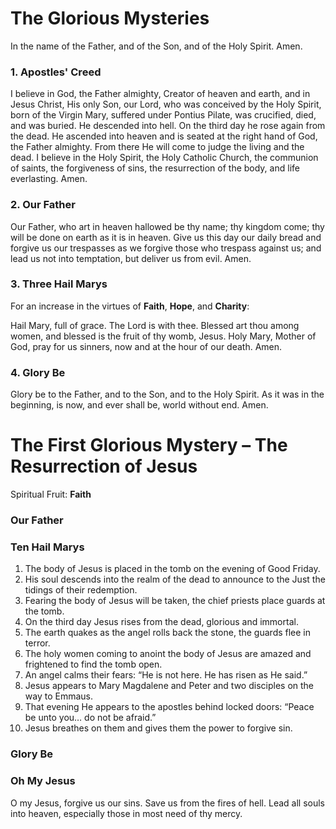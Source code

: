 # The Glorious Mysteries
In the name of the Father, and of the Son, and of the Holy Spirit. Amen.

### 1. Apostles' Creed
I believe in God, the Father almighty, Creator of heaven and earth,
and in Jesus Christ, His only Son, our Lord, who was conceived by the Holy Spirit, born of
the Virgin Mary, suffered under Pontius Pilate, was crucified, died, and was buried.
He descended into hell. On the third day he rose again from the dead. He ascended into heaven and is seated at
the right hand of God, the Father almighty. From there He will come to judge the living and the
dead. I believe in the Holy Spirit, the Holy Catholic Church, the communion of saints, the
forgiveness of sins, the resurrection of the body, and life everlasting. Amen.

### 2. Our Father
Our Father, who art in heaven hallowed be thy name; thy kingdom come;
thy will be done on earth as it is in heaven. Give us this day our daily bread and forgive us our
trespasses as we forgive those who trespass against us; and lead us not into temptation, but
deliver us from evil. Amen.

### 3. Three Hail Marys
For an increase in the virtues of **Faith**, **Hope**, and **Charity**:

Hail Mary, full of grace. The Lord is with thee.
Blessed art thou among women, and blessed is the fruit of thy womb, Jesus. Holy Mary, Mother of
God, pray for us sinners, now and at the hour of our death. Amen.

### 4. Glory Be
Glory be to the Father, and to the Son, and to the Holy Spirit. As it was in the
beginning, is now, and ever shall be, world without end. Amen.

# The First Glorious Mystery – The Resurrection of Jesus
Spiritual Fruit: **Faith**

### Our Father

### Ten Hail Marys
1. The body of Jesus is placed in the tomb on the evening of Good Friday.
2. His soul descends into the realm of the dead to announce to the Just the tidings of their
redemption.
3. Fearing the body of Jesus will be taken, the chief priests place guards at the tomb.
4. On the third day Jesus rises from the dead, glorious and immortal.
5. The earth quakes as the angel rolls back the stone, the guards flee in terror.
6. The holy women coming to anoint the body of Jesus are amazed and frightened to find
the tomb open.
7. An angel calms their fears: “He is not here. He has risen as He said.”
8. Jesus appears to Mary Magdalene and Peter and two disciples on the way to Emmaus.
9. That evening He appears to the apostles behind locked doors: “Peace be unto you… do
not be afraid.”
10. Jesus breathes on them and gives them the power to forgive sin.

### Glory Be

### Oh My Jesus
O my Jesus, forgive us our sins. Save us from the fires of hell. Lead all souls into heaven,
especially those in most need of thy mercy.
